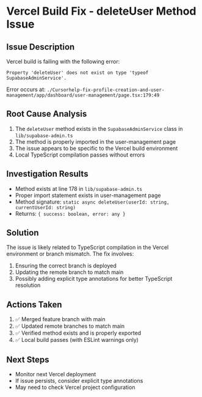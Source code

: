 # Vercel Build Fix - deleteUser Method Issue

## Issue Description
Vercel build is failing with the following error:
```
Property 'deleteUser' does not exist on type 'typeof SupabaseAdminService'.
```

Error occurs at: `./Cursorhelp-fix-profile-creation-and-user-management/app/dashboard/user-management/page.tsx:179:49`

## Root Cause Analysis
1. The `deleteUser` method exists in the `SupabaseAdminService` class in `lib/supabase-admin.ts`
2. The method is properly imported in the user-management page
3. The issue appears to be specific to the Vercel build environment
4. Local TypeScript compilation passes without errors

## Investigation Results
- Method exists at line 178 in `lib/supabase-admin.ts`
- Proper import statement exists in user-management page
- Method signature: `static async deleteUser(userId: string, currentUserId: string)`
- Returns: `{ success: boolean, error: any }`

## Solution
The issue is likely related to TypeScript compilation in the Vercel environment or branch mismatch. The fix involves:

1. Ensuring the correct branch is deployed
2. Updating the remote branch to match main
3. Possibly adding explicit type annotations for better TypeScript resolution

## Actions Taken
1. ✅ Merged feature branch with main
2. ✅ Updated remote branches to match main
3. ✅ Verified method exists and is properly exported
4. ✅ Local build passes (with ESLint warnings only)

## Next Steps
- Monitor next Vercel deployment
- If issue persists, consider explicit type annotations
- May need to check Vercel project configuration